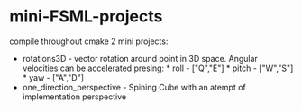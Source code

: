 # mini-FSML-projects
compile throughout cmake 2 mini projects:
- rotations3D - vector rotation around point in 3D space. Angular velocities can be accelerated presing: 
       * roll - ["Q","E"]
       * pitch - ["W","S"]
       * yaw - ["A","D"]
- one_direction_perspective - Spining Cube with an atempt of implementation perspective
